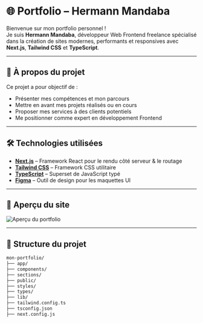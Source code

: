 # 🌐 Portfolio – Hermann Mandaba

Bienvenue sur mon portfolio personnel !  
Je suis **Hermann Mandaba**, développeur Web Frontend freelance spécialisé dans la création de sites modernes, performants et responsives avec **Next.js**, **Tailwind CSS** et **TypeScript**.

---

## 🚀 À propos du projet

Ce projet a pour objectif de :

- Présenter mes compétences et mon parcours
- Mettre en avant mes projets réalisés ou en cours
- Proposer mes services à des clients potentiels
- Me positionner comme expert en développement Frontend

---

## 🛠️ Technologies utilisées

- **[Next.js](https://nextjs.org/)** – Framework React pour le rendu côté serveur & le routage
- **[Tailwind CSS](https://tailwindcss.com/)** – Framework CSS utilitaire
- **[TypeScript](https://www.typescriptlang.org/)** – Superset de JavaScript typé
- **[Figma](https://figma.com/)** – Outil de design pour les maquettes UI

---

## 📸 Aperçu du site

![Aperçu du portfolio](./public/preview.jpg) <!-- Tu peux ajouter une vraie image ici -->

---

## 📁 Structure du projet

```bash
mon-portfolio/
├── app/
├── components/
├── sections/
├── public/
├── styles/
├── types/
├── lib/
├── tailwind.config.ts
├── tsconfig.json
├── next.config.js
